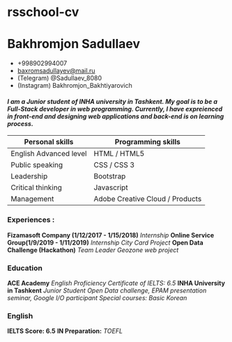 # rsschool-cv
# Bakhromjon Sadullaev                           

* +998902994007                           
* baxromsadullayev@mail.ru             
* (Telegram) @Sadullaev_8080           
* (Instagram) Bakhromjon_Bakhtiyarovich

#### *I am a Junior student of INHA  university in Tashkent. My goal is to be a Full-Stack developer in web programming. Currently, I have expreienced in front-end and designing web applications and back-end is on learning process.*

Personal skills    |  Programming skills
------------------ |  --------------------
English Advanced level | HTML / HTML5
Public speaking    | CSS / CSS 3
Leadership         | Bootstrap
Critical thinking  | Javascript
Management         | Adobe Creative Cloud / Products

### Experiences :
**Fizamasoft Company (1/12/2017 - 1/15/2018)**
*Internship*
**Online Service Group(1/9/2019 - 1/11/2019)**
*Internship*
*City Card Project*
**Open Data Challenge (Hackathon)**
*Team Leader*
*Geozone web project*
 
### Education
**ACE Academy**
*English Proficiency*
*Certificate of IELTS: 6.5*
**INHA University in Tashkent**
*Junior Student*
*Open Data challenge, EPAM presentation seminar, Google I/O participant*
*Special courses: Basic Korean*

### English
**IELTS Score: 6.5**
**IN Preparation:** *TOEFL*
